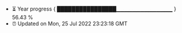 - ⏳ Year progress { ████████████████▁▁▁▁▁▁▁▁▁▁▁▁▁▁ } 56.43 %
- ⏰ Updated on Mon, 25 Jul 2022 23:23:18 GMT

